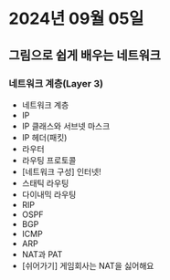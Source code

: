 # 2024년 09월 05일

## 그림으로 쉽게 배우는 네트워크

### 네트워크 계층(Layer 3)

- 네트워크 계층
- IP
- IP 클래스와 서브넷 마스크
- IP 헤더(패킷)
- 라우터
- 라우팅 프로토콜
- [네트워크 구성] 인터넷!
- 스태틱 라우팅
- 다이내믹 라우팅
- RIP
- OSPF
- BGP
- ICMP
- ARP
- NAT과 PAT
- [쉬어가기] 게임회사는 NAT을 싫어해요
